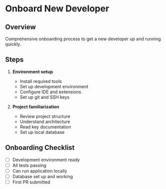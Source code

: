 # Onboard New Developer

## Overview
Comprehensive onboarding process to get a new developer up and running quickly.

## Steps
1. **Environment setup**
   - Install required tools
   - Set up development environment
   - Configure IDE and extensions
   - Set up git and SSH keys

2. **Project familiarization**
   - Review project structure
   - Understand architecture
   - Read key documentation
   - Set up local database

## Onboarding Checklist
- [ ] Development environment ready
- [ ] All tests passing
- [ ] Can run application locally
- [ ] Database set up and working
- [ ] First PR submitted